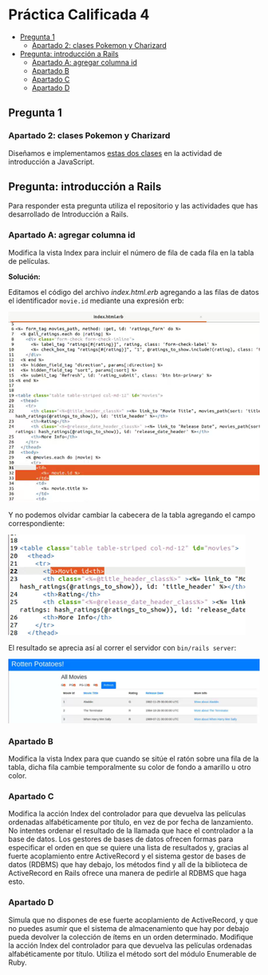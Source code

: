 # Práctica Calificada 4 <!-- omit in toc -->

- [Pregunta 1](#pregunta-1)
  - [Apartado 2: clases Pokemon y Charizard](#apartado-2-clases-pokemon-y-charizard)
- [Pregunta: introducción a Rails](#pregunta-introducción-a-rails)
  - [Apartado A: agregar columna id](#apartado-a-agregar-columna-id)
  - [Apartado B](#apartado-b)
  - [Apartado C](#apartado-c)
  - [Apartado D](#apartado-d)



## Pregunta 1

### Apartado 2: clases Pokemon y Charizard

Diseñamos e implementamos [estas dos clases](/Semana8/Actividad/README.md#clases) en la actividad de introducción a JavaScript.

## Pregunta: introducción a Rails

Para responder esta pregunta utiliza el repositorio y las actividades que has desarrollado de Introducción a Rails.

### Apartado A: agregar columna id

Modifica la vista Index para incluir el número de fila de cada fila en la tabla de películas.

**Solución:**

Editamos el código del archivo _index.html.erb_ agregando a las filas de datos el identificador `movie.id` mediante una expresión erb:

![](sources/2023-11-29-09-47-34.png)

Y no podemos olvidar cambiar la cabecera de la tabla agregando el campo correspondiente:

![](sources/2023-11-29-09-52-22.png)

El resultado se aprecia así al correr el servidor con `bin/rails server`:

![](sources/2023-11-29-09-54-33.png)

### Apartado B

Modifica la vista Index para que cuando se sitúe el ratón sobre una fila de la tabla, dicha fila cambie temporalmente su color de fondo a amarillo u otro color.

### Apartado C

Modifica la acción Index del controlador para que devuelva las películas ordenadas alfabéticamente por título, en vez de por fecha de lanzamiento. No intentes ordenar el resultado de la llamada que hace el controlador a la base de datos. Los gestores de bases de datos ofrecen formas para especificar el orden en que se quiere una lista de resultados y, gracias al fuerte acoplamiento entre ActiveRecord y el sistema gestor de bases de datos (RDBMS) que hay debajo, los métodos find y all de la biblioteca de ActiveRecord en Rails ofrece una manera de pedirle al RDBMS que haga esto.

### Apartado D


Simula que no dispones de ese fuerte acoplamiento de ActiveRecord, y que no puedes asumir que el sistema de almacenamiento que hay por debajo pueda devolver la colección de ítems en un orden determinado. Modifique la acción Index del controlador para que devuelva las películas ordenadas alfabéticamente por título. Utiliza el método sort del módulo Enumerable de Ruby.


